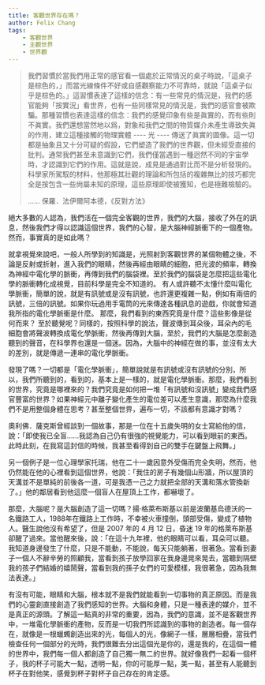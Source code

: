 ```yaml
---
title: 客觀世界存在嗎？
author: Felix Chang
tags:
    - 客觀世界
    - 主觀世界
    - 世界觀
---
```


> 我們習慣於當我們用正常的感官看一個處於正常情況的桌子時說，「這桌子是棕色的，」而當光線條件不好或自感觀察能力不可靠時，就說「這桌子似乎是棕色的。」這習慣表達了這樣的信念：有一些常見的情況是，我們的感官能夠「按實況」看世界，也有一些同樣常見的情況是，我們的感官會被欺騙。那種習慣也表達這樣的信念：我們的感覺印象有些是眞實的，而有些則不眞實。我們還想當然地以爲，對象和我們之間的物質媒介未產生導致失眞的作用，建立這種接觸的物理實體 ---- 光 ---- 傳送了眞實的圖像。這一切都是抽象且又十分可疑的假設，它們塑造了我們的世界觀，但未經受直接的批判。通常我們甚至未意識到它們，我們僅當遇到一種迥然不同的宇宙學時，才認識到它們的作用。這就是說，成見是通過對比而不是分析發現的。科學家所駕馭的材料，他那極其壯觀的理論和所包括的複雜無比的技巧都完全是按包含一些尙屬未知的原理，這些原理即使被獲知，也是極難檢驗的。
>
> ...... 保羅．法伊爾阿本德，《反對方法》

絕大多數的人認為，我們活在一個完全客觀的世界，我們的大腦，接收了外在的訊息，然後我們才得以認識這個世界，我們的心智，是大腦神經脈衝下的一個產物。然而，事實真的是如此嗎？

就拿視覺來說吧，一般人所學到的知識是，光照射到客觀世界的某個物體之後，不論是反射或折射，進入我們的眼睛，然後再經由眼睛的細胞，把光波的頻率，轉換為神經中電化學的脈衝，再傳到我們的腦袋裡。至於我們的腦袋是怎麼把這些電化學的脈衝轉化成視覺，目前科學是完全不知道的。 有人或許聽不太懂什麼叫電化學脈衝，簡單的說，就是有訊號或是沒有訊號，也許還更複雜一點，例如有兩倍的訊號，三倍的訊號。如果你玩過用手電筒的光來傳達各種訊息的遊戲，你就會知道我所指的電化學脈衝是什麼。 那麼，我們看到的東西究竟是什麼？這些影像是從何而來？ 至於聽覺呢？同樣的，按照科學的說法，聲波傳到耳朵後，耳朵內的毛細胞會將聲波轉換成電化學脈衝，然後再傳到大腦，至於，我們的大腦是怎麼創造聽到的聲音，在科學界也還是一個迷。因為，大腦中的神經在做的事，並沒有太大的差別，就是傳遞一連串的電化學脈衝。

發現了嗎？一切都是「電化學脈衝」，簡單說就是有訊號或沒有訊號的分別，所以，我們所聽到的，看到的，基本上是一樣的，就是電化學脈衝。那麼，我們看到的世界，究竟是哪裡來的？我們究竟是如何把一堆「有訊號和沒訊號」變成我們感官豐富的世界？如果神經元中離子變化產生的電位差可以產生意識，那麼為什麼我們不是用整個身體在思考？甚至整個世界，遍布一切，不該都有意識才對嗎？

奧利佛．薩克斯曾經談到一個故事，那是一位在十五歲失明的女士寫給他的信，說：「即使我已全盲......我認為自己仍有很強的視覺能力，可以看到眼前的東西。此時此刻，在我寫這封信的時候，我甚至看得到自己的雙手在鍵盤上飛舞。」

另一個例子是一位心理學家托瑞，他在二十一歲因意外受傷而完全失明，然而，他仍然能在他的心裡看到這個世界，他說：「我住的房子有幾個山形牆，所以屋頂的天溝並不是單純的前後各一道，可是我憑一己之力就把全部的天溝和落水管換新了。」他的鄰居看到他這麼一個盲人在屋頂上工作，都嚇壞了。

那麼，大腦呢？是大腦創造了這一切嗎？揚‧格萊布斯基以前是波蘭基烏德沃的一名鐵路工人，1988年在鐵路上工作時，不幸被火車撞倒，頭部受傷，變成了植物人。醫生說他沒有希望了，但是 2007 年的 4 月 12 日，昏迷 19 年的格萊布斯基卻醒了過來。當他醒來後，說：「在這十九年裡，他的眼睛可以看，耳朵可以聽。我知道身邊發生了什麼，只是不能動，不能說，每天只能躺著，很著急。當看到妻子一個人不辭辛勞的照顧我，當看到孩子放學回家在我身邊晃來晃去，當聽到隔壁我的孩子們結婚的嬉鬧聲，當看到我的孫子女們的可愛模樣，我很著急，因為我無法表達。」

有沒有可能，眼睛和大腦，根本就不是我們就能看到一切事物的真正原因。而是我們的心靈創直接創造了我們感知的世界。大腦和身體，只是一種表達的媒介，並不是真正的源頭。了解這一點真的非常的重要，因為，我們的意識，並不是客觀世界中，一堆電化學脈衝的產物，反而是一切我們所認識到的事物的創造者。每一個存在，就像是一根蠟蠋創造出來的光，每個人的光，像網子一樣，層層相疊，當我們檢查任何一個部分的光時，我們很難去分出這個光是你的，還是我的，在這個一體的世界中，我們每一個人都創造了自己獨一無二的世界。就好像我們一起看一個杯子，我的杯子可能大一點，透明一點，你的可能厚一點，美一點，甚至有人能聽到杯子在對他笑，感覺到杯子對杯子自己存在的肯定感。
